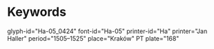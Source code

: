 # Keywords
glyph-id="Ha-05_0424"
font-id="Ha-05"
printer-id="Ha"
printer="Jan Haller"
period="1505–1525"
place="Kraków"
PT plate="168"
